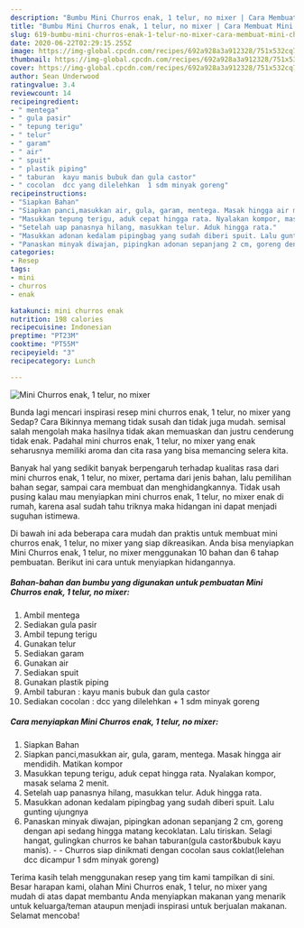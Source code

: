 ```yaml
---
description: "Bumbu Mini Churros enak, 1 telur, no mixer | Cara Membuat Mini Churros enak, 1 telur, no mixer Yang Sempurna"
title: "Bumbu Mini Churros enak, 1 telur, no mixer | Cara Membuat Mini Churros enak, 1 telur, no mixer Yang Sempurna"
slug: 619-bumbu-mini-churros-enak-1-telur-no-mixer-cara-membuat-mini-churros-enak-1-telur-no-mixer-yang-sempurna
date: 2020-06-22T02:29:15.255Z
image: https://img-global.cpcdn.com/recipes/692a928a3a912328/751x532cq70/mini-churros-enak-1-telur-no-mixer-foto-resep-utama.jpg
thumbnail: https://img-global.cpcdn.com/recipes/692a928a3a912328/751x532cq70/mini-churros-enak-1-telur-no-mixer-foto-resep-utama.jpg
cover: https://img-global.cpcdn.com/recipes/692a928a3a912328/751x532cq70/mini-churros-enak-1-telur-no-mixer-foto-resep-utama.jpg
author: Sean Underwood
ratingvalue: 3.4
reviewcount: 14
recipeingredient:
- " mentega"
- " gula pasir"
- " tepung terigu"
- " telur"
- " garam"
- " air"
- " spuit"
- " plastik piping"
- " taburan  kayu manis bubuk dan gula castor"
- " cocolan  dcc yang dilelehkan  1 sdm minyak goreng"
recipeinstructions:
- "Siapkan Bahan"
- "Siapkan panci,masukkan air, gula, garam, mentega. Masak hingga air mendidih. Matikan kompor"
- "Masukkan tepung terigu, aduk cepat hingga rata. Nyalakan kompor, masak selama 2 menit."
- "Setelah uap panasnya hilang, masukkan telur. Aduk hingga rata."
- "Masukkan adonan kedalam pipingbag yang sudah diberi spuit. Lalu gunting ujungnya"
- "Panaskan minyak diwajan, pipingkan adonan sepanjang 2 cm, goreng dengan api sedang hingga matang kecoklatan. Lalu tiriskan. Selagi hangat, gulingkan churros ke bahan taburan(gula castor&amp;bubuk kayu manis).  Churros siap dinikmati dengan cocolan saus coklat(lelehan dcc dicampur 1 sdm minyak goreng)"
categories:
- Resep
tags:
- mini
- churros
- enak

katakunci: mini churros enak 
nutrition: 198 calories
recipecuisine: Indonesian
preptime: "PT23M"
cooktime: "PT55M"
recipeyield: "3"
recipecategory: Lunch

---
```



![Mini Churros enak, 1 telur, no mixer](https://img-global.cpcdn.com/recipes/692a928a3a912328/751x532cq70/mini-churros-enak-1-telur-no-mixer-foto-resep-utama.jpg)

Bunda lagi mencari inspirasi resep mini churros enak, 1 telur, no mixer yang Sedap? Cara Bikinnya memang tidak susah dan tidak juga mudah. semisal salah mengolah maka hasilnya tidak akan memuaskan dan justru cenderung tidak enak. Padahal mini churros enak, 1 telur, no mixer yang enak seharusnya memiliki aroma dan cita rasa yang bisa memancing selera kita.

Banyak hal yang sedikit banyak berpengaruh terhadap kualitas rasa dari mini churros enak, 1 telur, no mixer, pertama dari jenis bahan, lalu pemilihan bahan segar, sampai cara membuat dan menghidangkannya. Tidak usah pusing kalau mau menyiapkan mini churros enak, 1 telur, no mixer enak di rumah, karena asal sudah tahu triknya maka hidangan ini dapat menjadi suguhan istimewa.




Di bawah ini ada beberapa cara mudah dan praktis untuk membuat mini churros enak, 1 telur, no mixer yang siap dikreasikan. Anda bisa menyiapkan Mini Churros enak, 1 telur, no mixer menggunakan 10 bahan dan 6 tahap pembuatan. Berikut ini cara untuk menyiapkan hidangannya.

<!--inarticleads1-->

##### Bahan-bahan dan bumbu yang digunakan untuk pembuatan Mini Churros enak, 1 telur, no mixer:

1. Ambil  mentega
1. Sediakan  gula pasir
1. Ambil  tepung terigu
1. Gunakan  telur
1. Sediakan  garam
1. Gunakan  air
1. Sediakan  spuit
1. Gunakan  plastik piping
1. Ambil  taburan : kayu manis bubuk dan gula castor
1. Sediakan  cocolan : dcc yang dilelehkan + 1 sdm minyak goreng




<!--inarticleads2-->

##### Cara menyiapkan Mini Churros enak, 1 telur, no mixer:

1. Siapkan Bahan
1. Siapkan panci,masukkan air, gula, garam, mentega. Masak hingga air mendidih. Matikan kompor
1. Masukkan tepung terigu, aduk cepat hingga rata. Nyalakan kompor, masak selama 2 menit.
1. Setelah uap panasnya hilang, masukkan telur. Aduk hingga rata.
1. Masukkan adonan kedalam pipingbag yang sudah diberi spuit. Lalu gunting ujungnya
1. Panaskan minyak diwajan, pipingkan adonan sepanjang 2 cm, goreng dengan api sedang hingga matang kecoklatan. Lalu tiriskan. Selagi hangat, gulingkan churros ke bahan taburan(gula castor&amp;bubuk kayu manis). -  - Churros siap dinikmati dengan cocolan saus coklat(lelehan dcc dicampur 1 sdm minyak goreng)




Terima kasih telah menggunakan resep yang tim kami tampilkan di sini. Besar harapan kami, olahan Mini Churros enak, 1 telur, no mixer yang mudah di atas dapat membantu Anda menyiapkan makanan yang menarik untuk keluarga/teman ataupun menjadi inspirasi untuk berjualan makanan. Selamat mencoba!
